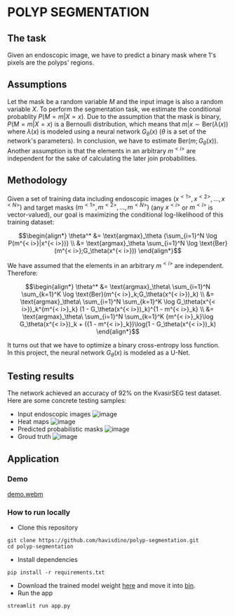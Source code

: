 # POLYP SEGMENTATION

## The task
Given an endoscopic image, we have to predict a binary mask where 1's pixels are the polyps' regions.

## Assumptions
Let the mask be a random variable $M$ and the input image is also a random variable $X$. To perform the segmentation task, we estimate the conditional probablity $P(M=m|X=x)$. Due to the assumption that the mask is binary, $P(M=m|X=x)$ is a Bernoulli distribution, which means that $m|x \sim \text{Ber}(\lambda(x))$ where $\lambda(x)$ is modeled using a neural network $G_\theta(x)$ ($\theta$ is a set of the network's parameters). In conclusion, we have to estimate $\text{Ber}(m;G_\theta(x))$. Another assumption is that the elements in an arbitrary $m^{< i>}$ are independent for the sake of calculating the later join probabilities.

## Methodology
Given a set of training data including endoscopic images $(x^{< 1>}, x^{< 2>}, ..., x^{< N>})$ and target masks $(m^{< 1>}, m^{< 2>}, ..., m^{< N>})$ (any $x^{< i>}$ or $m^{< i>}$ is vector-valued), our goal is maximizing the conditional log-likelihood of this training dataset:  

```math
\begin{align*}
\theta^* &= \text{argmax}_\theta {\sum_{i=1}^N \log P(m^{< i>}|x^{< i>})} \\
         &= \text{argmax}_\theta \sum_{i=1}^N \log \text{Ber}(m^{< i>};G_\theta(x^{< i>}))
\end{align*}
```
We have assumed that the elements in an arbitrary $m^{< i>}$ are independent. Therefore:

```math
\begin{align*}
\theta^* &= \text{argmax}_\theta\ \sum_{i=1}^N \sum_{k=1}^K \log \text{Ber}(m^{< i>}_k;G_\theta(x^{< i>})_k) \\

         &= \text{argmax}_\theta\ \sum_{i=1}^N \sum_{k=1}^K \log G_\theta(x^{< i>})_k^{m^{< i>}_k} (1 - G_\theta(x^{< i>})_k)^{1 - m^{< i>}_k} \\

         &= \text{argmax}_\theta\ \sum_{i=1}^N \sum_{k=1}^K {m^{< i>}_k}\log G_\theta(x^{< i>})_k + ({1 - m^{< i>}_k})\log(1 - G_\theta(x^{< i>})_k)
\end{align*}
```

It turns out that we have to optimize a binary cross-entropy loss function.  
In this project, the neural network $G_\theta(x)$ is modeled as a U-Net.

## Testing results
The network achieved an accuracy of 92% on the KvasirSEG test dataset.
Here are some concrete testing samples:
* Input endoscopic images
![image](https://github.com/havisdino/polyp-segmentation/assets/89296126/c391ec6c-8c65-4e35-93aa-0bbe7ff063ce)
* Heat maps
![image](https://github.com/havisdino/polyp-segmentation/assets/89296126/acd62ba6-88b0-4326-b0ac-244db05b1157)
* Predicted probabilistic masks
![image](https://github.com/havisdino/polyp-segmentation/assets/89296126/b57e3cd4-d74b-4d9a-97c7-c3599b9e630f)
* Groud truth
![image](https://github.com/havisdino/polyp-segmentation/assets/89296126/94ecc4cc-89d7-4f95-8e09-d4dcd9c02749)

## Application
### Demo
[demo.webm](https://github.com/havisdino/polyp-segmentation/assets/89296126/8c8781ea-47fd-4ff3-af9a-73c926728a7c)
### How to run locally
* Clone this repository
```
git clone https://github.com/havisdino/polyp-segmentation.git
cd polyp-segmentation
```
* Install dependencies
```
pip install -r requirements.txt
```
* Download the trained model weight [here](https://github.com/havisdino/polyp-segmentation/releases/download/v1.0.0/unet128.pt) and move it into [bin](bin).
* Run the app
```
streamlit run app.py
```
